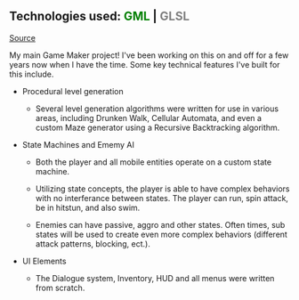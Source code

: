 ## Technologies used: <span style="color:green">GML</span> | <span style="color:gray">GLSL</span> 

[Source](https://github.com/bluephosphor/phosphora-2-3) 

My main Game Maker project! I've been working on this on and off for a few years now when I have the time. Some key technical features I've built for this include.

- Procedural level generation
    
    - Several level generation algorithms were written for use in various areas, including Drunken Walk, Cellular Automata, and even a custom Maze generator using a Recursive Backtracking algorithm.

- State Machines and Ememy AI
    
    - Both the player and all mobile entities operate on a custom state machine. 

    - Utilizing state concepts, the player is able to have complex behaviors with no interferance between states. The player can run, spin attack, be in hitstun, and also swim.
    
    - Enemies can have passive, aggro and other states. Often times, sub states will be used to create even more complex behaviors (different attack patterns, blocking, ect.).

- UI Elements

    - The Dialogue system, Inventory, HUD and all menus were written from scratch.